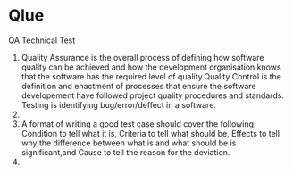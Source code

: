 # Qlue
QA Technical Test
1. Quality Assurance is the overall process of defining how software quality can be achieved and how the development organisation knows that the software has the required level of quality.Quality Control is the definition and enactment of processes that ensure the software developement have followed project quality procedures and standards. Testing is identifying bug/error/deffect in a software. 
2. 
3. A format of writing a good test case should cover the following: Condition to tell what it is, Criteria to tell what should be, Effects to tell why the difference between what is and what should be is significant,and Cause to tell the reason for the deviation.
4. 
